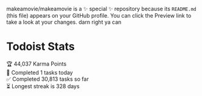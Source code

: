 makeamovie/makeamovie is a ✨ special ✨ repository because its `README.md` (this file) appears on your GitHub profile.
You can click the Preview link to take a look at your changes. darn right ya can

# Todoist Stats

<!-- TODO-IST:START -->
🏆  44,037 Karma Points           
🌸  Completed 1 tasks today           
✅  Completed 30,813 tasks so far           
⏳  Longest streak is 328 days
<!-- TODO-IST:END -->